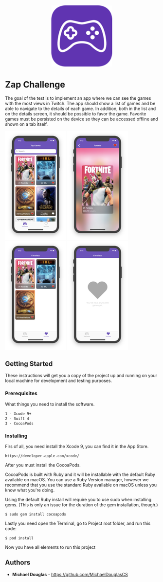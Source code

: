 <p align="center"><img src="/Screenshots/Icon.png" width="200"></p>

# Zap Challenge

The goal of the test is to implement an app where we can see the games with the most views in Twitch. The app should show a list of games and be able to navigate to the details of each game. In addition, both in the list and on the details screen, it should be possible to favor the game. Favorite games must be persisted on the device so they can be accessed offline and shown on a tab itself.

<img src="/Screenshots/Top Games.png" width="200"> <img src="/Screenshots/Game Details.png" width="200"> <img src="/Screenshots/Favorites.png" width="200"> <img src="/Screenshots/Favorites Empty.png" width="200">

## Getting Started

These instructions will get you a copy of the project up and running on your local machine for development and testing purposes.

### Prerequisites

What things you need to install the software.

```
1 - Xcode 9+
2 - Swift 4
3 - CocoaPods
```

### Installing

Firs of all, you need install the Xcode 9, you can find it in the App Store.

```
https://developer.apple.com/xcode/
```

After you must install the CocoaPods.

CocoaPods is built with Ruby and it will be installable with the default Ruby available on macOS. You can use a Ruby Version manager, however we recommend that you use the standard Ruby available on macOS unless you know what you're doing.

Using the default Ruby install will require you to use sudo when installing gems. (This is only an issue for the duration of the gem installation, though.)

```
$ sudo gem install cocoapods
```

Lastly you need open the Terminal, go to Project root folder, and run this code:

```
$ pod install
```

Now you have all elements to run this project

## Authors

* **Michael Douglas** - https://github.com/MichaelDouglasCS
